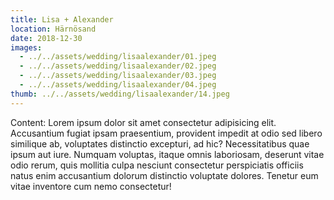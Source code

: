 ```yaml
---
title: Lisa + Alexander
location: Härnösand
date: 2018-12-30
images:
  - ../../assets/wedding/lisaalexander/01.jpeg
  - ../../assets/wedding/lisaalexander/02.jpeg
  - ../../assets/wedding/lisaalexander/03.jpeg
  - ../../assets/wedding/lisaalexander/04.jpeg
thumb: ../../assets/wedding/lisaalexander/14.jpeg
---
```


Content: Lorem ipsum dolor sit amet consectetur adipisicing elit.
Accusantium fugiat ipsam praesentium, provident impedit at odio sed libero
similique ab, voluptates distinctio excepturi, ad hic? Necessitatibus quae
ipsum aut iure. Numquam voluptas, itaque omnis laboriosam, deserunt vitae odio
rerum, quis mollitia culpa nesciunt consectetur perspiciatis officiis natus
enim accusantium dolorum distinctio voluptate dolores. Tenetur eum vitae
inventore cum nemo consectetur!
